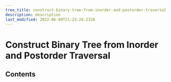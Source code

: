 ```yaml
---
tree_title: construct-binary-tree-from-inorder-and-postorder-traversal
description: description
last_modified: 2022-06-09T21:23:28.2328
---
```


# Construct Binary Tree from Inorder and Postorder Traversal

## Contents
